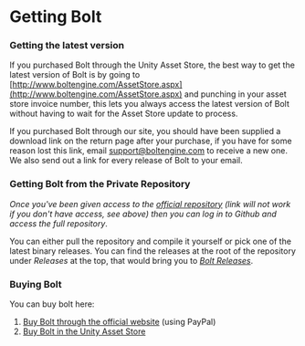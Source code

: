 # Getting Bolt

### Getting the latest version

If you purchased Bolt through the Unity Asset Store, the best way to get the latest version of Bolt is by going to [http://www.boltengine.com/AssetStore.aspx](http://www.boltengine.com/AssetStore.aspx) and punching in your asset store invoice number, this lets you always access the latest version of Bolt without having to wait for the Asset Store update to process.

If you purchased Bolt through our site, you should have been supplied a download link on the return page after your purchase, if you have for some reason lost this link, email [support@boltengine.com](support@boltengine.com) to receive a new one. We also send out a link for every release of Bolt to your email. 

### Getting Bolt from the Private Repository

*Once you've been given access to the [official repository](https://github.com/BoltEngine/bolt) _(link will not work if you don't have access, see above)_ then you can log in to Github and access the full repository*.

You can either pull the repository and compile it yourself or pick one of the latest binary releases. You can find the releases at the root of the repository under *Releases* at the top, that would bring you to [*Bolt Releases*](https://github.com/BoltEngine/bolt/releases).

### Buying Bolt

You can buy bolt here:

1. [Buy Bolt through the official website](http://www.boltengine.com/Buy.aspx) (using PayPal) 
2. [Buy Bolt in the Unity Asset Store](https://www.assetstore.unity3d.com/en/#!/content/18358)
